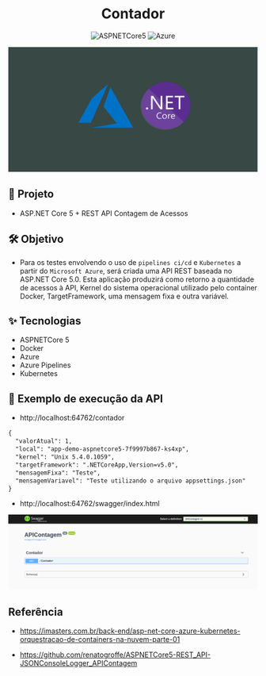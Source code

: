 <h1 align="center">Contador</h1>

<p align="center">
  <img alt="ASPNETCore5" src="https://img.shields.io/static/v1?label=API&message=ASPNETCore5&color=8257E5&labelColor=000000"  />

  <img alt="Azure" src="https://img.shields.io/static/v1?label=DevOps&message=AZURE&color=49AA26&labelColor=000000">
</p>

![](./img/azure-dotnetcore-banner.png)

## 🌱 Projeto

- ASP.NET Core 5 + REST API Contagem de Acessos

## 🛠️ Objetivo

- Para os testes envolvendo o uso de `pipelines ci/cd` e `Kubernetes` a partir do `Microsoft Azure`, será criada uma API REST baseada no ASP.NET Core 5.0. Esta aplicação produzirá como retorno a quantidade de acessos à API, Kernel do sistema operacional utilizado pelo container Docker, TargetFramework, uma mensagem fixa e outra variável. 

## ✨ Tecnologias

- ASPNETCore 5
- Docker
- Azure
- Azure Pipelines
- Kubernetes

## 🚀 Exemplo de execução da API

- http://localhost:64762/contador

```
{
  "valorAtual": 1,
  "local": "app-demo-aspnetcore5-7f9997b867-ks4xp",
  "kernel": "Unix 5.4.0.1059",
  "targetFramework": ".NETCoreApp,Version=v5.0",
  "mensagemFixa": "Teste",
  "mensagemVariavel": "Teste utilizando o arquivo appsettings.json"
}
```

- http://localhost:64762/swagger/index.html

![](./img/swagger.png)

## Referência

- https://imasters.com.br/back-end/asp-net-core-azure-kubernetes-orquestracao-de-containers-na-nuvem-parte-01

- https://github.com/renatogroffe/ASPNETCore5-REST_API-JSONConsoleLogger_APIContagem